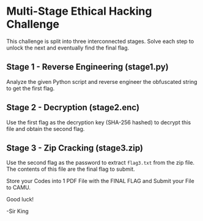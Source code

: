 # Multi-Stage Ethical Hacking Challenge

This challenge is split into three interconnected stages. Solve each step to unlock the next and eventually find the final flag.

## Stage 1 - Reverse Engineering (stage1.py)
Analyze the given Python script and reverse engineer the obfuscated string to get the first flag.

## Stage 2 - Decryption (stage2.enc)
Use the first flag as the decryption key (SHA-256 hashed) to decrypt this file and obtain the second flag.

## Stage 3 - Zip Cracking (stage3.zip)
Use the second flag as the password to extract `flag3.txt` from the zip file. The contents of this file are the final flag to submit.

Store your Codes into 1 PDF File with the FINAL FLAG and Submit your File to CAMU.

Good luck!

-Sir King
